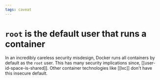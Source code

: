 ```yaml
---
tags: caveat
---
```


# `root` is the default user that runs a container
In an incredibly careless security misdesign, Docker runs all containers by default as the `root` user. This has many security implications since, [[user-id-space-is-shared]]. Other container technologies like [[lxc]] don't have this insecure default.
